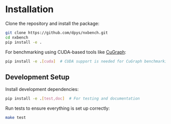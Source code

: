 # Installation

Clone the repository and install the package:

```bash
git clone https://github.com/dpys/nxbench.git
cd nxbench
pip install -e .
```

For benchmarking using CUDA-based tools like [CuGraph](https://github.com/rapidsai/cugraph):

```bash
pip install -e .[cuda]  # CUDA support is needed for CuGraph benchmarking
```

## Development Setup

Install development dependencies:

```bash
pip install -e .[test,doc]  # For testing and documentation
```

Run tests to ensure everything is set up correctly:

```bash
make test
```
